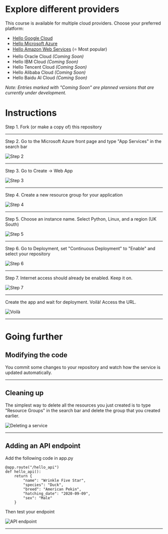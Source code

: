 # Explore different providers

This course is available for multiple cloud providers. Choose your preferred platform:

- [Hello Google Cloud](https://github.com/Oxford-Research-Cloud-Competency-Centre/Hello-gcloud)
- [Hello Microsoft Azure](https://github.com/Oxford-Research-Cloud-Competency-Centre/Hello-mazure)
- [Hello Amazon Web Services](https://github.com/Oxford-Research-Cloud-Competency-Centre/Hello-aws) (⭐ Most popular)
- Hello Oracle Cloud *(Coming Soon)*
- Hello IBM Cloud *(Coming Soon)*
- Hello Tencent Cloud *(Coming Soon)*
- Hello Alibaba Cloud *(Coming Soon)*
- Hello Baidu AI Cloud *(Coming Soon)*

*Note: Entries marked with "Coming Soon" are planned versions that are currently under development.*

# Instructions

Step 1. Fork (or make a copy of) this repository

***

Step 2. Go to the Microsoft Azure front page and type "App Services" in the search bar

![Step 2](README_images/img1.png)

***

Step 3. Go to Create -> Web App

![Step 3](README_images/img2.png)

***

Step 4. Create a new resource group for your application

![Step 4](README_images/img6.png)

***

Step 5. Choose an instance name. Select Python, Linux, and a region (UK South)

![Step 5](README_images/img3.png)

***

Step 6. Go to Deployment, set "Continuous Deployment" to "Enable" and select your repository 

![Step 6](README_images/img4.png)

***

Step 7. Internet access should already be enabled. Keep it on. 

![Step 7](README_images/img7.png)

***

Create the app and wait for deployment. Voilà! Access the URL.

![Voilà](README_images/img5.png)

***

# Going further

## Modifying the code

You commit some changes to your repository and watch how the service is updated automatically. 

***

## Cleaning up

The simplest way to delete all the resources you just created is to type "Resource Groups" in the search bar and delete the group that you created earlier.  

![Deleting a service](README_images/resource_group.png)

***

## Adding an API endpoint

Add the following code in app.py 

```	
@app.route("/hello_api")
def hello_api():
    return {
		"name": "Wrinkle Five Star",
		"species": "Duck",
		"breed": "American Pekin",
		"hatching_date": "2020-09-09",
		"sex": "Male"
    }
```

Then test your endpoint

![API endpoint](README_images/hello_api.png)

***



